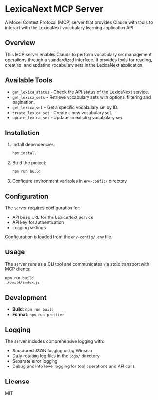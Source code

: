 # LexicaNext MCP Server

A Model Context Protocol (MCP) server that provides Claude with tools to interact with the LexicaNext vocabulary
learning application API.

## Overview

This MCP server enables Claude to perform vocabulary set management operations through a standardized interface. It
provides tools for reading, creating, and updating vocabulary sets in the LexicaNext application.

## Available Tools

- `get_lexica_status` - Check the API status of the LexicaNext service.
- `get_lexica_sets` - Retrieve vocabulary sets with optional filtering and pagination.
- `get_lexica_set` - Get a specific vocabulary set by ID.
- `create_lexica_set` - Create a new vocabulary set.
- `update_lexica_set` - Update an existing vocabulary set.

## Installation

1. Install dependencies:

   ```bash
   npm install
   ```

2. Build the project:

   ```bash
   npm run build
   ```

3. Configure environment variables in `env-config/` directory

## Configuration

The server requires configuration for:

- API base URL for the LexicaNext service
- API key for authentication
- Logging settings

Configuration is loaded from the `env-config/.env` file.

## Usage

The server runs as a CLI tool and communicates via stdio transport with MCP clients:

```bash
npm run build
./build/index.js
```

## Development

- **Build**: `npm run build`
- **Format**: `npm run prettier`

## Logging

The server includes comprehensive logging with:

- Structured JSON logging using Winston
- Daily rotating log files in the `logs/` directory
- Separate error logging
- Debug and info level logging for tool operations and API calls

## License

MIT
